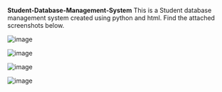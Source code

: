 **Student-Database-Management-System**
This is a Student database management system created using python and html. Find the attached screenshots below.

![image](https://github.com/mn1003/Student-Database-Management-System/assets/112149764/3ccebbc0-0e95-4a04-9744-f737e2c4ca1f)

![image](https://github.com/mn1003/Student-Database-Management-System/assets/112149764/87041139-fcae-476b-ac7c-99ae3af24ec2)

![image](https://github.com/mn1003/Student-Database-Management-System/assets/112149764/53225b34-d94e-41e9-90b5-1341ed415af9)

![image](https://github.com/mn1003/Student-Database-Management-System/assets/112149764/52212d9b-4d1c-4030-bb6a-738c02729fa3)
